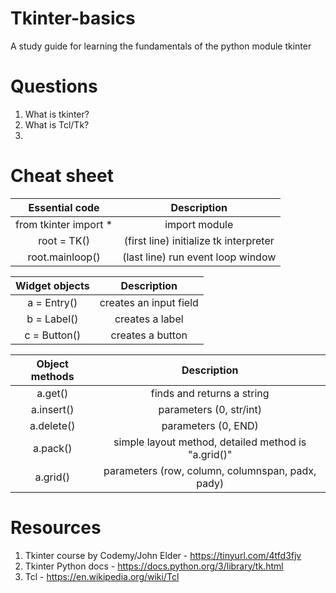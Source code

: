 # Tkinter-basics
A study guide for learning the fundamentals of the python module tkinter

# Questions
1. What is tkinter?
2. What is Tcl/Tk?
3. 

# Cheat sheet
|Essential code|Description|
|:---:|:---:|
|from tkinter import * | import module|
|root = TK() |(first line) initialize tk interpreter|
|root.mainloop() |(last line) run event loop window| 

|Widget objects|Description|
|:---:|:---:|
|a = Entry() | creates an input field|
|b = Label() | creates a label|
|c = Button() | creates a button|

|Object methods|Description|
|:---:|:---:|
|a.get() | finds and returns a string|
|a.insert() | parameters (0, str/int)|
|a.delete() | parameters (0, END)|
|a.pack() | simple layout method, detailed method is "a.grid()"|
|a.grid() | parameters (row, column, columnspan, padx, pady)|

# Resources
1. Tkinter course by Codemy/John Elder - https://tinyurl.com/4tfd3fjv
2. Tkinter Python docs - https://docs.python.org/3/library/tk.html
3. Tcl - https://en.wikipedia.org/wiki/Tcl
